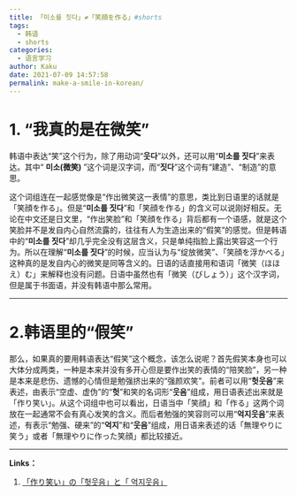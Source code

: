 ```yaml
---
title: 「미소를 짓다」≠「笑顔を作る」#shorts
tags:
  - 韩语
  - shorts
categories:
  - 语言学习
author: Kaku
date: 2021-07-09 14:57:58
permalink: make-a-smile-in-korean/
---
```


# 1. “我真的是在微笑”

韩语中表达“笑”这个行为，除了用动词“**웃다**”以外，还可以用“**미소를 짓다**”来表达。其中“ **미소(微笑)** ”这个词是汉字词，而“**짓다**”这个词有“建造”、“制造”的意思。

这个词组连在一起感觉像是“作出微笑这一表情”的意思，类比到日语里的话就是「笑顔を作る」。但是“**미소를 짓다**”和「笑顔を作る」的含义可以说刚好相反。无论在中文还是日文里，“作出笑脸”和「笑顔を作る」背后都有一个语感，就是这个笑脸并不是发自内心自然流露的，往往有人为生造出来的“假笑”的感觉。但是韩语中的“**미소를 짓다**”却几乎完全没有这层含义，只是单纯指脸上露出笑容这一个行为。所以在理解“**미소를 짓다**”的时候，应当认为与“绽放微笑”、「笑顔を浮かべる」这种真的是发自内心的微笑是同等含义的。日语的话直接用和语词「微笑（ほほえ）む」来解释也没有问题。日语中虽然也有「微笑（びしょう）」这个汉字词，但是属于书面语，并没有韩语中那么常用。

<!--more-->

---

# 2.韩语里的“假笑”

那么，如果真的要用韩语表达“假笑”这个概念，该怎么说呢？首先假笑本身也可以大体分成两类，一种是本来并没有多开心但是要作出笑的表情的“陪笑脸”，另一种是本来是悲伤、遗憾的心情但是勉强挤出来的“强颜欢笑”。前者可以用“**헛웃음**”来表述，由表示“空虚、虚伪”的“**헛**”和笑的名词形“**웃음**”组成，用日语表述出来就是「作り笑い」。从这个词组中也可以看出，日语当中「笑顔」和「作る」这两个词放在一起通常不会有真心发笑的含义。而后者勉强的笑容则可以用“**억지웃음**”来表述，有表示“勉强、硬来”的“**억지**”和“**웃음**”组成，用日语来表述的话「無理やりに笑う」或者「無理やりに作った笑顔」都比较接近。

---

**Links：**

1. [「作り笑い」の「헛웃음」と「 억지웃음」](https://detail.chiebukuro.yahoo.co.jp/qa/question_detail/q14114871919)
